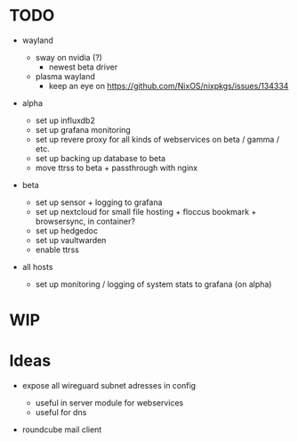 # TODO

- wayland
    - sway on nvidia (?) 
        - newest beta driver
    - plasma wayland
        - keep an eye on https://github.com/NixOS/nixpkgs/issues/134334

- alpha
    - set up influxdb2
    - set up grafana monitoring
    - set up revere proxy for all kinds of webservices on beta / gamma / etc.
    - set up backing up database to beta
    - move ttrss to beta + passthrough with nginx

- beta
    - set up sensor + logging to grafana
    - set up nextcloud for small file hosting + floccus bookmark + browsersync, in container?
    - set up hedgedoc
    - set up vaultwarden
    - enable ttrss

- all hosts
    - set up monitoring / logging of system stats to grafana (on alpha)

# WIP

# Ideas

- expose all wireguard subnet adresses in config
    - useful in server module for webservices
    - useful for dns 

- roundcube mail client
